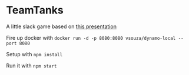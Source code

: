 # TeamTanks
A little slack game based on [this presentation](https://www.youtube.com/watch?v=t9WMNuyjm4w)

Fire up docker with `docker run -d -p 8080:8080 vsouza/dynamo-local --port 8080`

Setup with `npm install`

Run it with `npm start`


